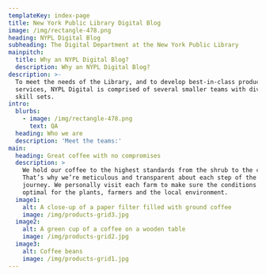 ```yaml
---
templateKey: index-page
title: New York Public Library Digital Blog
image: /img/rectangle-478.png
heading: NYPL Digital Blog
subheading: The Digital Department at the New York Public Library
mainpitch:
  title: Why an NYPL Digital Blog?
  description: Why an NYPL Digital Blog?
description: >-
  To meet the needs of the Library, and to develop best-in-class products and
  services, NYPL Digital is comprised of several smaller teams with diverse
  skill sets.
intro:
  blurbs:
    - image: /img/rectangle-478.png
      text: QA
  heading: Who we are
  description: 'Meet the teams:'
main:
  heading: Great coffee with no compromises
  description: >
    We hold our coffee to the highest standards from the shrub to the cup.
    That’s why we’re meticulous and transparent about each step of the coffee’s
    journey. We personally visit each farm to make sure the conditions are
    optimal for the plants, farmers and the local environment.
  image1:
    alt: A close-up of a paper filter filled with ground coffee
    image: /img/products-grid3.jpg
  image2:
    alt: A green cup of a coffee on a wooden table
    image: /img/products-grid2.jpg
  image3:
    alt: Coffee beans
    image: /img/products-grid1.jpg
---
```


